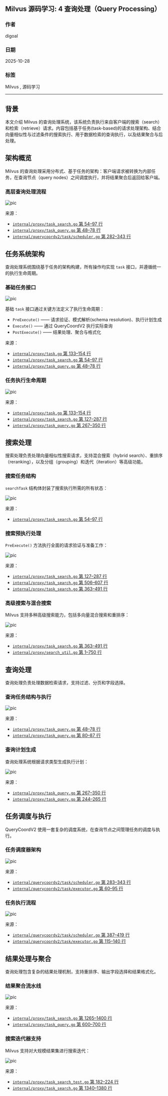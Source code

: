 ## Milvus 源码学习: 4 查询处理（Query Processing）  
                                          
### 作者                                         
digoal                                        
                                       
### 日期                                      
2025-10-28                                      
                                        
### 标签                                        
Milvus , 源码学习                                         
                                        
----                                        
                                        
## 背景                                     
本文介绍 Milvus 的查询处理系统，该系统负责执行来自客户端的搜索（search）和检索（retrieve）请求。内容包括基于任务(task-based)的请求处理架构、结合向量相似性与过滤条件的搜索执行、用于数据检索的查询执行，以及结果聚合与后处理。  
  
## 架构概览  
  
Milvus 的查询处理采用分布式、基于任务的架构：客户端请求被转换为内部任务，在查询节点（query nodes）之间调度执行，并将结果聚合后返回给客户端。  
  
### 高层查询处理流程  
![pic](20251028_08_pic_001.jpg)    
  
来源：    
- [`internal/proxy/task_search.go` 第 54–97 行](https://github.com/milvus-io/milvus/blob/18371773/internal/proxy/task_search.go#L54-L97)    
- [`internal/proxy/task_query.go` 第 48–78 行](https://github.com/milvus-io/milvus/blob/18371773/internal/proxy/task_query.go#L48-L78)    
- [`internal/querycoordv2/task/scheduler.go` 第 282–343 行](https://github.com/milvus-io/milvus/blob/18371773/internal/querycoordv2/task/scheduler.go#L282-L343)  
  
## 任务系统架构  
  
查询处理系统围绕基于任务的架构构建，所有操作均实现 `task` 接口，并遵循统一的执行生命周期。  
  
### 基础任务接口  
  
![pic](20251028_08_pic_002.jpg)    
  
基础 `task` 接口通过关键方法定义了执行生命周期：  
  
- `PreExecute()` —— 请求验证、模式解析(schema resolution)、执行计划生成    
- `Execute()` —— 通过 QueryCoordV2 执行实际查询    
- `PostExecute()` —— 结果处理、聚合与格式化    
  
来源：    
- [`internal/proxy/task.go` 第 133–154 行](https://github.com/milvus-io/milvus/blob/18371773/internal/proxy/task.go#L133-L154)    
- [`internal/proxy/task_search.go` 第 54–97 行](https://github.com/milvus-io/milvus/blob/18371773/internal/proxy/task_search.go#L54-L97)    
- [`internal/proxy/task_query.go` 第 48–78 行](https://github.com/milvus-io/milvus/blob/18371773/internal/proxy/task_query.go#L48-L78)  
  
### 任务执行生命周期  
  
![pic](20251028_08_pic_003.jpg)    
  
来源：    
- [`internal/proxy/task.go` 第 133–154 行](https://github.com/milvus-io/milvus/blob/18371773/internal/proxy/task.go#L133-L154)    
- [`internal/proxy/task_search.go` 第 127–287 行](https://github.com/milvus-io/milvus/blob/18371773/internal/proxy/task_search.go#L127-L287)    
- [`internal/proxy/task_query.go` 第 267–350 行](https://github.com/milvus-io/milvus/blob/18371773/internal/proxy/task_query.go#L267-L350)  
  
## 搜索处理  
  
搜索处理负责处理向量相似性搜索请求，支持混合搜索（hybrid search）、重排序（reranking），以及分组（grouping）和迭代（iteration）等高级功能。  
  
### 搜索任务结构  
  
`searchTask` 结构体封装了搜索执行所需的所有状态：  
  
![pic](20251028_08_pic_004.jpg)    
  
来源：    
- [`internal/proxy/task_search.go` 第 54–97 行](https://github.com/milvus-io/milvus/blob/18371773/internal/proxy/task_search.go#L54-L97)  
  
### 搜索预执行处理  
  
`PreExecute()` 方法执行全面的请求验证与准备工作：  
  
![pic](20251028_08_pic_005.jpg)    
  
来源：    
- [`internal/proxy/task_search.go` 第 127–287 行](https://github.com/milvus-io/milvus/blob/18371773/internal/proxy/task_search.go#L127-L287)    
- [`internal/proxy/task_search.go` 第 506–607 行](https://github.com/milvus-io/milvus/blob/18371773/internal/proxy/task_search.go#L506-L607)    
- [`internal/proxy/task_search.go` 第 363–491 行](https://github.com/milvus-io/milvus/blob/18371773/internal/proxy/task_search.go#L363-L491)  
  
### 高级搜索与混合搜索  
  
Milvus 支持多种高级搜索能力，包括多向量混合搜索和重排序：  
  
![pic](20251028_08_pic_006.jpg)    
  
来源：    
- [`internal/proxy/task_search.go` 第 363–491 行](https://github.com/milvus-io/milvus/blob/18371773/internal/proxy/task_search.go#L363-L491)    
- [`internal/proxy/search_util.go` 第 1–750 行](https://github.com/milvus-io/milvus/blob/18371773/internal/proxy/search_util.go#L1-L750)  
  
## 查询处理  
  
查询处理负责处理数据检索请求，支持过滤、分页和字段选择。  
  
### 查询任务结构与执行  
  
![pic](20251028_08_pic_007.jpg)    
  
来源：    
- [`internal/proxy/task_query.go` 第 48–78 行](https://github.com/milvus-io/milvus/blob/18371773/internal/proxy/task_query.go#L48-L78)    
- [`internal/proxy/task_query.go` 第 80–87 行](https://github.com/milvus-io/milvus/blob/18371773/internal/proxy/task_query.go#L80-L87)  
  
### 查询计划生成  
  
查询处理系统根据请求类型生成执行计划：  
  
![pic](20251028_08_pic_008.jpg)    
  
来源：    
- [`internal/proxy/task_query.go` 第 267–350 行](https://github.com/milvus-io/milvus/blob/18371773/internal/proxy/task_query.go#L267-L350)    
- [`internal/proxy/task_query.go` 第 244–265 行](https://github.com/milvus-io/milvus/blob/18371773/internal/proxy/task_query.go#L244-L265)  
  
## 任务调度与执行  
  
QueryCoordV2 使用一套复杂的调度系统，在查询节点之间管理任务的调度与执行。  
  
### 任务调度器架构  
  
![pic](20251028_08_pic_009.jpg)    
  
来源：    
- [`internal/querycoordv2/task/scheduler.go` 第 283–343 行](https://github.com/milvus-io/milvus/blob/18371773/internal/querycoordv2/task/scheduler.go#L283-L343)    
- [`internal/querycoordv2/task/executor.go` 第 60–95 行](https://github.com/milvus-io/milvus/blob/18371773/internal/querycoordv2/task/executor.go#L60-L95)  
  
### 任务执行流程  
  
![pic](20251028_08_pic_010.jpg)    
  
来源：    
- [`internal/querycoordv2/task/scheduler.go` 第 387–419 行](https://github.com/milvus-io/milvus/blob/18371773/internal/querycoordv2/task/scheduler.go#L387-L419)    
- [`internal/querycoordv2/task/executor.go` 第 115–140 行](https://github.com/milvus-io/milvus/blob/18371773/internal/querycoordv2/task/executor.go#L115-L140)  
  
## 结果处理与聚合  
  
查询处理包含复杂的结果处理机制，支持重排序、输出字段选择和结果格式化。  
  
### 结果聚合流水线  
  
![pic](20251028_08_pic_011.jpg)    
  
来源：    
- [`internal/proxy/task_search.go` 第 1265–1400 行](https://github.com/milvus-io/milvus/blob/18371773/internal/proxy/task_search.go#L1265-L1400)    
- [`internal/proxy/task_query.go` 第 600–700 行](https://github.com/milvus-io/milvus/blob/18371773/internal/proxy/task_query.go#L600-L700)  
  
### 搜索迭代器支持  
  
Milvus 支持对大规模结果集进行搜索迭代：  
  
![pic](20251028_08_pic_012.jpg)    
  
来源：    
- [`internal/proxy/task_search_test.go` 第 182–224 行](https://github.com/milvus-io/milvus/blob/18371773/internal/proxy/task_search_test.go#L182-L224)    
- [`internal/proxy/task_search.go` 第 1340–1380 行](https://github.com/milvus-io/milvus/blob/18371773/internal/proxy/task_search.go#L1340-L1380)  
  
    